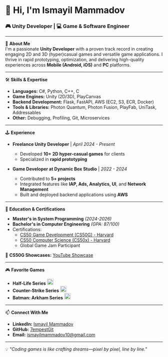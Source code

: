 # 👋 Hi, I'm **Ismayil Mammadov**  
### 🎮 Unity Developer | 💻 Game & Software Engineer

---

🚀 **About Me**  
I'm a passionate **Unity Developer** with a proven track record in creating engaging 2D and 3D (hyper)casual games and versatile game applications. I thrive in rapid prototyping, optimization, and delivering high-quality experiences across **Mobile (Android, iOS)** and **PC** platforms.

---

🛠️ **Skills & Expertise**
- **Languages:** C#, Python, C++, C
- **Game Engines:** Unity (2D/3D), PlayCanvas
- **Backend Development:** Flask, FastAPI, AWS (EC2, S3, ECR, Docker)
- **Tools & Libraries:** Photon Quantum, Photon Fusion, PlayFab, UniTask, Addressables
- **Other:** Debugging, Profiling, Git, Microservices

---

🕹️ **Experience**
- **Freelance Unity Developer** | *April 2024 - Present*
  - Developed **10+ 2D hyper-casual games** for clients
  - Specialized in **rapid prototyping**

- **Game Developer at Dynamic Box Studio** | *2022 - 2024*
  - Contributed to **5+ projects**
  - Integrated features like **IAP, Ads, Analytics, UI**, and **Network Management**
  - Built and deployed backend applications using **AWS**

---

📜 **Education & Certifications**
- **Master's in System Programming** *(2024-2026)*
- **Bachelor's in Computer Engineering** *(GPA: 87/100)*
- Certifications:
  - [CS50 Game Development (CS50G) - Harvard](https://certificates.cs50.io/ad731471-ef15-4e6d-b4cd-324920a86c2b.pdf)
  - [CS50 Computer Science (CS50x) - Harvard](https://certificates.cs50.io/1f297e82-ac6c-4dfc-aed4-b3d345193076.pdf)
  - Global Game Jam Participant
    
🎥 **CS50G Showcases:** [YouTube Showcase](https://www.youtube.com/playlist?list=PLRIhqIWsmGgsdh26WFkzMzo8H8BeeHh5r)

---

🎮 **Favorite Games**
- **Half-Life Series**  <img src="assets/hl.svg" alt="Lambda" width="20"/>  
- **Counter-Strike Series** <img src="assets/cs.svg" alt="CS" width="20"/>  
- **Batman: Arkham Series** <img src="assets/arkham.svg" alt="Arkham" width="20"/>  

---

📫 **Connect With Me**
- **LinkedIn:** [Ismayil Mammadov](https://www.linkedin.com/in/mammadov-ismayil)
- **GitHub:** [7empestGit](https://github.com/7empestGit)
- **Email:** [ismayilmammadov10@gmail.com](mailto:ismayilmammadov10@gmail.com)

---

💡 *"Coding games is like crafting dreams—pixel by pixel, line by line."*  

